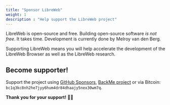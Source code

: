 ```yaml
---
title: "Sponsor LibreWeb"
weight: 1
description : "Help support the LibreWeb project"
---
```


LibreWeb is open-source and free. Building open-source software _is not free_. It takes time. Development is currently done by Melroy van den Berg.

Supporting LibreWeb means you will help accelerate the development of the LibreWeb Browser as well as the LibreWeb research.

## Become supporter!

Support the project using [GitHub Sponsors](https://github.com/sponsors/danger89), [BackMe project](https://libreweb.backme.org/) or via Bitcoin: `bc1q3kc8nh2he7jyy6hum4dr84dhaajy5nex30wm7q`.

**Thank you for your support!** 🙌🏽
